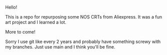 Hello!

This is a repo for repurposing some NOS CRTs from Aliexpress. It was a fun art project and I learned a lot. 

More to come!

Sorry I use git like every 2 years and probably have something screwy with my branches. Just use main and I think you'll be fine. 